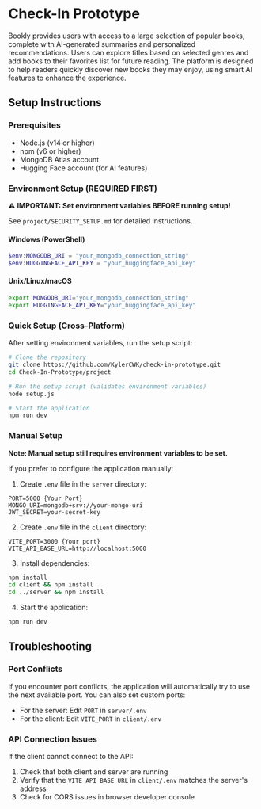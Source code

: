 # Check-In Prototype

Bookly provides users with access to a large selection of popular books, complete with AI-generated summaries and personalized recommendations. Users can explore titles based on selected genres and add books to their favorites list for future reading. The platform is designed to help readers quickly discover new books they may enjoy, using smart AI features to enhance the experience.

## Setup Instructions

### Prerequisites

- Node.js (v14 or higher)
- npm (v6 or higher)
- MongoDB Atlas account
- Hugging Face account (for AI features)

### Environment Setup (REQUIRED FIRST)

**⚠️ IMPORTANT: Set environment variables BEFORE running setup!**

See `project/SECURITY_SETUP.md` for detailed instructions.

#### Windows (PowerShell)
```powershell
$env:MONGODB_URI = "your_mongodb_connection_string"
$env:HUGGINGFACE_API_KEY = "your_huggingface_api_key"
```

#### Unix/Linux/macOS
```bash
export MONGODB_URI="your_mongodb_connection_string"
export HUGGINGFACE_API_KEY="your_huggingface_api_key"
```

### Quick Setup (Cross-Platform)

After setting environment variables, run the setup script:

```bash
# Clone the repository
git clone https://github.com/KylerCWK/check-in-prototype.git
cd Check-In-Prototype/project

# Run the setup script (validates environment variables)
node setup.js

# Start the application
npm run dev
```

### Manual Setup

**Note: Manual setup still requires environment variables to be set.**

If you prefer to configure the application manually:

1. Create `.env` file in the `server` directory:
```
PORT=5000 {Your Port}
MONGO_URI=mongodb+srv://your-mongo-uri
JWT_SECRET=your-secret-key
```

2. Create `.env` file in the `client` directory:
```
VITE_PORT=3000 {Your port}
VITE_API_BASE_URL=http://localhost:5000
```

3. Install dependencies:
```bash
npm install
cd client && npm install
cd ../server && npm install
```

4. Start the application:
```bash
npm run dev
```

## Troubleshooting

### Port Conflicts

If you encounter port conflicts, the application will automatically try to use the next available port. You can also set custom ports:
- For the server: Edit `PORT` in `server/.env`
- For the client: Edit `VITE_PORT` in `client/.env`

### API Connection Issues

If the client cannot connect to the API:
1. Check that both client and server are running
2. Verify that the `VITE_API_BASE_URL` in `client/.env` matches the server's address
3. Check for CORS issues in browser developer console